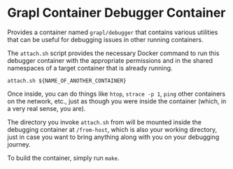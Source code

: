 Grapl Container Debugger Container
==================================

Provides a container named `grapl/debugger` that contains various
utilities that can be useful for debugging issues in other running
containers.

The `attach.sh` script provides the necessary Docker command to run
this debugger container with the appropriate permissions and in the
shared namespaces of a target container that is already running.

```
attach.sh ${NAME_OF_ANOTHER_CONTAINER}
```

Once inside, you can do things like `htop`, `strace -p 1`, `ping`
other containers on the network, etc., just as though you were inside
the container (which, in a very real sense, you are).

The directory you invoke `attach.sh` from will be mounted inside the
debugging container at `/from-host`, which is also your working
directory, just in case you want to bring anything along with you on
your debugging journey.

To build the container, simply run `make`.
